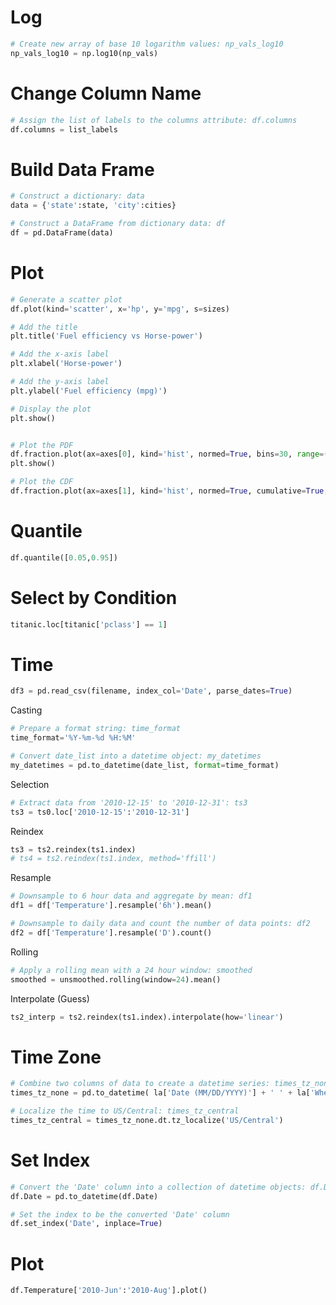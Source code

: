 # Log
```python
# Create new array of base 10 logarithm values: np_vals_log10
np_vals_log10 = np.log10(np_vals)
```

# Change Column Name
```python
# Assign the list of labels to the columns attribute: df.columns
df.columns = list_labels
```

# Build Data Frame
```python
# Construct a dictionary: data
data = {'state':state, 'city':cities}

# Construct a DataFrame from dictionary data: df
df = pd.DataFrame(data)
```

# Plot
```python
# Generate a scatter plot
df.plot(kind='scatter', x='hp', y='mpg', s=sizes)

# Add the title
plt.title('Fuel efficiency vs Horse-power')

# Add the x-axis label
plt.xlabel('Horse-power')

# Add the y-axis label
plt.ylabel('Fuel efficiency (mpg)')

# Display the plot
plt.show()


# Plot the PDF
df.fraction.plot(ax=axes[0], kind='hist', normed=True, bins=30, range=(0,.3))
plt.show()

# Plot the CDF
df.fraction.plot(ax=axes[1], kind='hist', normed=True, cumulative=True, bins=30, range=(0,.3))
```

# Quantile
```python
df.quantile([0.05,0.95])
```

# Select by Condition 
```python
titanic.loc[titanic['pclass'] == 1]
```

# Time
```python
df3 = pd.read_csv(filename, index_col='Date', parse_dates=True)
```

Casting
```python
# Prepare a format string: time_format
time_format='%Y-%m-%d %H:%M'

# Convert date_list into a datetime object: my_datetimes
my_datetimes = pd.to_datetime(date_list, format=time_format)  
```

Selection
```python
# Extract data from '2010-12-15' to '2010-12-31': ts3
ts3 = ts0.loc['2010-12-15':'2010-12-31']
```

Reindex
```python
ts3 = ts2.reindex(ts1.index)
# ts4 = ts2.reindex(ts1.index, method='ffill')
```

Resample
```python
# Downsample to 6 hour data and aggregate by mean: df1
df1 = df['Temperature'].resample('6h').mean()

# Downsample to daily data and count the number of data points: df2
df2 = df['Temperature'].resample('D').count()
```


Rolling
```python
# Apply a rolling mean with a 24 hour window: smoothed
smoothed = unsmoothed.rolling(window=24).mean()
```

Interpolate (Guess)
```python
ts2_interp = ts2.reindex(ts1.index).interpolate(how='linear')
```

# Time Zone
```python
# Combine two columns of data to create a datetime series: times_tz_none 
times_tz_none = pd.to_datetime( la['Date (MM/DD/YYYY)'] + ' ' + la['Wheels-off Time'] )

# Localize the time to US/Central: times_tz_central
times_tz_central = times_tz_none.dt.tz_localize('US/Central')
```

# Set Index
```python
# Convert the 'Date' column into a collection of datetime objects: df.Date
df.Date = pd.to_datetime(df.Date)

# Set the index to be the converted 'Date' column
df.set_index('Date', inplace=True)
```

# Plot
```python
df.Temperature['2010-Jun':'2010-Aug'].plot()
```
